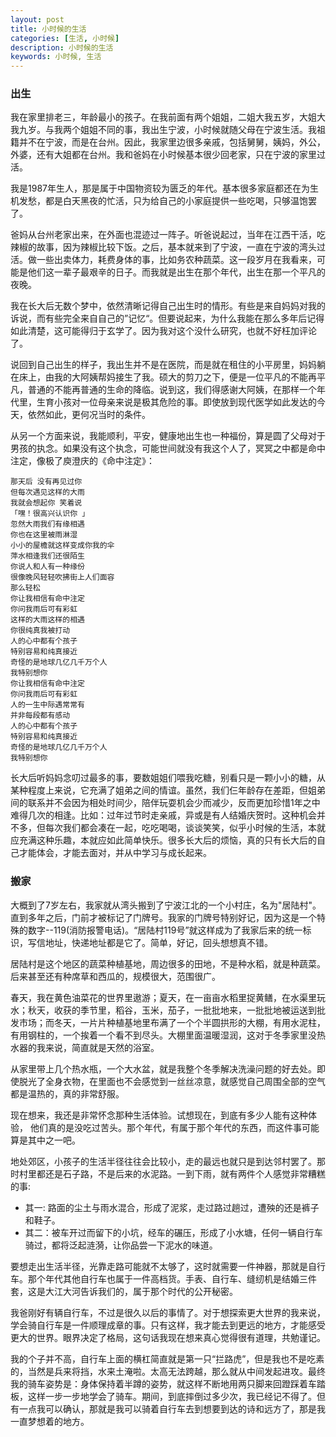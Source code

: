 ```yaml
---
layout: post
title: 小时候的生活
categories: [生活, 小时候]
description: 小时候的生活
keywords: 小时候, 生活
---
```


### 出生

我在家里排老三，年龄最小的孩子。在我前面有两个姐姐，二姐大我五岁，大姐大我九岁。与我两个姐姐不同的事，我出生宁波，小时候就随父母在宁波生活。我祖籍并不在宁波，而是在台州。因此，我家里边很多亲戚，包括舅舅，姨妈，外公，外婆，还有大姐都在台州。我和爸妈在小时候基本很少回老家，只在宁波的家里过活。

我是1987年生人，那是属于中国物资较为匮乏的年代。基本很多家庭都还在为生机发愁，都是白天黑夜的忙活，只为给自己的小家庭提供一些吃喝，只够温饱罢了。

爸妈从台州老家出来，在外面也混迹过一阵子。听爸说起过，当年在江西干活，吃辣椒的故事，因为辣椒比较下饭。之后，基本就来到了宁波，一直在宁波的湾头过活。做一些出卖体力，耗费身体的事，比如务农种蔬菜。这一段岁月在我看来，可能是他们这一辈子最艰辛的日子。而我就是出生在那个年代，出生在那一个平凡的夜晚。

我在长大后无数个梦中，依然清晰记得自己出生时的情形。有些是来自妈妈对我的诉说，而有些完全来自自己的”记忆“。但要说起来，为什么我能在那么多年后记得如此清楚，这可能得归于玄学了。因为我对这个没什么研究，也就不好枉加评论了。

说回到自己出生的样子，我出生并不是在医院，而是就在租住的小平房里，妈妈躺在床上，由我的大阿姨帮妈接生了我。硕大的剪刀之下，便是一位平凡的不能再平凡，普通的不能再普通的生命的降临。说到这，我们得感谢大阿姨，在那样一个年代里，生育小孩对一位母亲来说是极其危险的事。即使放到现代医学如此发达的今天，依然如此，更何况当时的条件。

从另一个方面来说，我能顺利，平安，健康地出生也一种福份，算是圆了父母对于男孩的执念。如果没有这个执念，可能世间就没有我这个人了，冥冥之中都是命中注定，像极了庾澄庆的《命中注定》：

```
那天后 没有再见过你
但每次遇见这样的大雨
我就会想起你 笑着说
「嘿！很高兴认识你 」
忽然大雨我们有缘相遇
你也在这里被雨淋湿
小小的屋檐就这样变成你我的伞
萍水相逢我们还很陌生
你说人和人有一种缘份
很像晚风轻轻吹拂街上人们面容
那么轻松
你让我相信有命中注定
你问我雨后可有彩虹
这样的大雨这样的相遇
你很纯真我被打动
人的心中都有个孩子
特别容易和纯真接近
奇怪的是地球几亿几千万个人
我特别想你
你让我相信有命中注定
你问我雨后可有彩虹
人的一生中际遇常常有
并非每段都有感动
人的心中都有个孩子
特别容易和纯真接近
奇怪的是地球几亿几千万个人
我特别想你
```

长大后听妈妈念叨过最多的事，要数姐姐们喂我吃糖，别看只是一颗小小的糖，从某种程度上来说，它充满了姐弟之间的情谊。虽然，我们仨年龄存在差距，但姐弟间的联系并不会因为相处时间少，陪伴玩耍机会少而减少，反而更加珍惜1年之中难得几次的相逢。比如：过年过节时走亲戚，异或是有人结婚庆贺时。这种机会并不多，但每次我们都会凑在一起，吃吃喝喝，谈谈笑笑，似乎小时候的生活，本就应充满这种乐趣，本就应如此简单快乐。很多长大后的烦恼，真的只有长大后的自己才能体会，才能去面对，并从中学习与成长起来。

### 搬家

大概到了7岁左右，我家就从湾头搬到了宁波江北的一个小村庄，名为"居陆村"。直到多年之后，门前才被标记了门牌号。我家的门牌号特别好记，因为这是一个特殊的数字--119(消防报警电话)。“居陆村119号”就这样成为了我家后来的统一标识，写信地址，快递地址都是它了。简单，好记，回头想想真不错。

居陆村是这个地区的蔬菜种植基地，周边很多的田地，不是种水稻，就是种蔬菜。后来甚至还有种席草和西瓜的，规模很大，范围很广。

春天，我在黄色油菜花的世界里遨游；夏天，在一亩亩水稻里捉黄鳝，在水渠里玩水；秋天，收获的季节里，稻谷，玉米，茄子，一批批地来，一批批地被运送到批发市场；而冬天，一片片种植基地里布满了一个个半圆拱形的大棚，有用水泥柱，有用钢柱的，一个挨着一个看不到尽头。大棚里面温暖湿润，这对于冬季家里没热水器的我来说，简直就是天然的浴室。

从家里带上几个热水瓶，一个大水盆，就是我整个冬季解决洗澡问题的好去处。即使脱光了全身衣物，在里面也不会感觉到一丝丝凉意，就感觉自己周围全部的空气都是温热的，真的非常舒服。

现在想来，我还是非常怀念那种生活体验。试想现在，到底有多少人能有这种体验， 他们真的是没吃过苦头。那个年代，有属于那个年代的东西，而这件事可能算是其中之一吧。

地处郊区，小孩子的生活半径往往会比较小，走的最远也就只是到达邻村罢了。那时村里都还是石子路，不是后来的水泥路。一到下雨，就有两件个人感觉非常糟糕的事:

- 其一: 路面的尘土与雨水混合，形成了泥浆，走过路过趟过，遭殃的还是裤子和鞋子。
- 其二：被车开过而留下的小坑，经车的碾压，形成了小水塘，任何一辆自行车骑过，都将泛起涟漪，让你品尝一下泥水的味道。

要想走出生活半径，光靠走路可能就不太够了，这时就需要一件神器，那就是自行车。那个年代其他自行车也属于一件高档货。手表、自行车、缝纫机是结婚三件套，这是大江大河告诉我们的，属于那个时代的公开秘密。

我爸刚好有辆自行车，不过是很久以后的事情了。对于想探索更大世界的我来说，学会骑自行车是一件顺理成章的事。只有这样，我才能去到更远的地方，才能感受更大的世界。眼界决定了格局，这句话我现在想来真心觉得很有道理，共勉谨记。

我的个子并不高，自行车上面的横杠简直就是第一只“拦路虎”，但是我也不是吃素的，当然是兵来将挡，水来土淹啦。太高无法跨越，那么就从中间发起进攻。最终我的骑车姿势是：身体保持着半蹲的姿势，就这样不断地用两只脚来回蹬踩着车踏板，这样一步一步地学会了骑车。期间，到底摔倒过多少次，我已经记不得了。但有一点我可以确认，那就是我可以骑着自行车去到想要到达的诗和远方了，那是我一直梦想着的地方。






